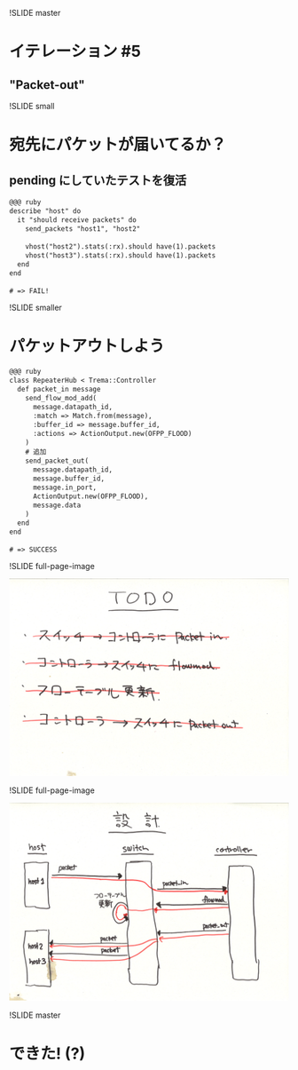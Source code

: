 !SLIDE master
# イテレーション #5 ##################################################
## "Packet-out"


!SLIDE small
# 宛先にパケットが届いてるか？ ##########################################

## pending にしていたテストを復活

	@@@ ruby
	describe "host" do
	  it "should receive packets" do
	    send_packets "host1", "host2"
	
	    vhost("host2").stats(:rx).should have(1).packets
	    vhost("host3").stats(:rx).should have(1).packets
	  end
	end
	
	# => FAIL!


!SLIDE smaller
# パケットアウトしよう

	@@@ ruby
	class RepeaterHub < Trema::Controller
	  def packet_in message
	    send_flow_mod_add(
	      message.datapath_id,
	      :match => Match.from(message),
	      :buffer_id => message.buffer_id,
	      :actions => ActionOutput.new(OFPP_FLOOD)
	    )
	    # 追加
	    send_packet_out(
	      message.datapath_id,
	      message.buffer_id,
	      message.in_port,
	      ActionOutput.new(OFPP_FLOOD),
	      message.data
	    )
	  end
	end
	
	# => SUCCESS


!SLIDE full-page-image

![TODO](todo.jpg "TODO")


!SLIDE full-page-image

![シーケンス図](sequence.jpg "シーケンス図")


!SLIDE master
# できた! (?)
